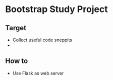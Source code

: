 Bootstrap Study Project
================

Target
------------
- Collect useful code sneppits
- 


How to
------------
- Use Flask as web server
    